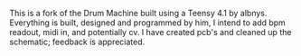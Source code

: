 This is a fork of the Drum Machine built using a Teensy 4.1 by albnys.
Everything is built, designed and programmed by him, I intend to add bpm readout, midi in, and potentially cv.
I have created pcb's and cleaned up the schematic; feedback is appreciated.
